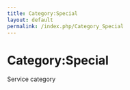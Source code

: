 ```yaml
---
title: Category:Special
layout: default
permalink: /index.php/Category_Special
---
```


# Category:Special

Service category
